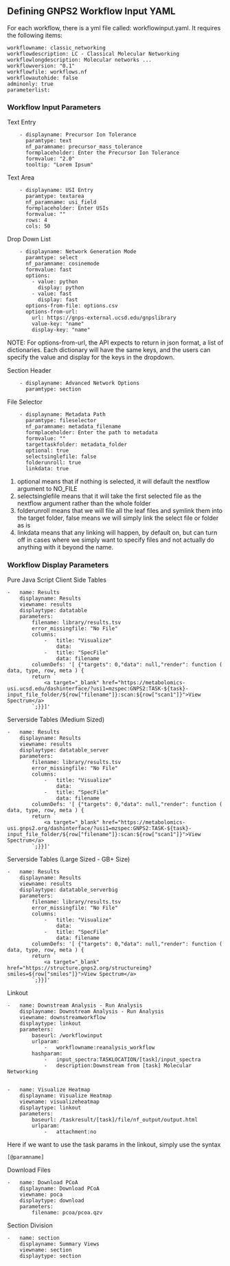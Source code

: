 ## Defining GNPS2 Workflow Input YAML

For each workflow, there is a yml file called: workflowinput.yaml. It requires the following items:

```
workflowname: classic_networking
workflowdescription: LC - Classical Molecular Networking
workflowlongdescription: Molecular networks ...
workflowversion: "0.1"
workflowfile: workflows.nf
workflowautohide: false
adminonly: true
parameterlist:
```

### Workflow Input Parameters

Text Entry

```
    - displayname: Precursor Ion Tolerance
      paramtype: text
      nf_paramname: precursor_mass_tolerance
      formplaceholder: Enter the Precursor Ion Tolerance
      formvalue: "2.0"
      tooltip: "Lorem Ipsum"
```

Text Area

```
    - displayname: USI Entry
      paramtype: textarea
      nf_paramname: usi_field
      formplaceholder: Enter USIs
      formvalue: ""
      rows: 4
      cols: 50
```

Drop Down List

```
    - displayname: Network Generation Mode
      paramtype: select
      nf_paramname: cosinemode
      formvalue: fast
      options:
        - value: python
          display: python
        - value: fast
          display: fast
      options-from-file: options.csv
      options-from-url:
        url: https://gnps-external.ucsd.edu/gnpslibrary
        value-key: "name"
        display-key: "name"
```

NOTE: For options-from-url, the API expects to return in json format, a list of dictionaries. Each dictionary will have the same keys, and the users can specify the value and display for the keys in the dropdown.

Section Header

```
    - displayname: Advanced Network Options
      paramtype: section
```

File Selector

```
    - displayname: Metadata Path
      paramtype: fileselector
      nf_paramname: metadata_filename
      formplaceholder: Enter the path to metadata
      formvalue: ""
      targettaskfolder: metadata_folder
      optional: true
      selectsinglefile: false
      folderunroll: true
      linkdata: true
```

1. optional means that if nothing is selected, it will default the nextflow argument to NO_FILE
1. selectsinglefile means that it will take the first selected file as the nextflow argument rather than the whole folder
1. folderunroll means that we will file all the leaf files and symlink them into the target folder, false means we will simply link the select file or folder as is
1. linkdata means that any linking will happen, by default on, but can turn off in cases where we simply want to specify files and not actually do anything with it beyond the name.

### Workflow Display Parameters

Pure Java Script Client Side Tables

```
-   name: Results
    displayname: Results
    viewname: results
    displaytype: datatable
    parameters:
        filename: library/results.tsv
        error_missingfile: "No File"
        columns:
            -   title: "Visualize"
                data: 
            -   title: "SpecFile"
                data: filename
        columnDefs: '[ {"targets": 0,"data": null,"render": function ( data, type, row, meta ) {
        return `
            <a target="_blank" href="https://metabolomics-usi.ucsd.edu/dashinterface/?usi1=mzspec:GNPS2:TASK-${task}-input_file_folder/${row["filename"]}:scan:${row["scan1"]}">View Spectrum</a>
        `;}}]'
```


Serverside Tables (Medium Sized)

```
-   name: Results
    displayname: Results
    viewname: results
    displaytype: datatable_server
    parameters:
        filename: library/results.tsv
        error_missingfile: "No File"
        columns:
            -   title: "Visualize"
                data: 
            -   title: "SpecFile"
                data: filename
        columnDefs: '[ {"targets": 0,"data": null,"render": function ( data, type, row, meta ) {
        return `
            <a target="_blank" href="https://metabolomics-usi.gnps2.org/dashinterface/?usi1=mzspec:GNPS2:TASK-${task}-input_file_folder/${row["filename"]}:scan:${row["scan1"]}">View Spectrum</a>
        `;}}]'
```

Serverside Tables (Large Sized - GB+ Size)

```
-   name: Results
    displayname: Results
    viewname: results
    displaytype: datatable_serverbig
    parameters:
        filename: library/results.tsv
        error_missingfile: "No File"
        columns:
            -   title: "Visualize"
                data: 
            -   title: "SpecFile"
                data: filename
        columnDefs: '[ {"targets": 0,"data": null,"render": function ( data, type, row, meta ) {
        return `
            <a target="_blank" href="https://structure.gnps2.org/structureimg?smiles=${row["smiles"]}">View Spectrum</a>
        `;}}]'
```

Linkout

```
-   name: Downstream Analysis - Run Analysis
    displayname: Downstream Analysis - Run Analysis
    viewname: downstreamworkflow
    displaytype: linkout
    parameters:
        baseurl: /workflowinput
        urlparam:
            -   workflowname:reanalysis_workflow
        hashparam:
            -   input_spectra:TASKLOCATION/[task]/input_spectra
            -   description:Downstream from [task] Molecular Networking


-   name: Visualize Heatmap
    displayname: Visualize Heatmap
    viewname: visualizeheatmap
    displaytype: linkout
    parameters:
        baseurl: /taskresult/[task]/file/nf_output/output.html
        urlparam:
            -   attachment:no
```


Here if we want to use the task params in the linkout, simply use the syntax

```[@paramname]```

Download Files

```
-   name: Download PCoA
    displayname: Download PCoA
    viewname: poca
    displaytype: download
    parameters:
        filename: pcoa/pcoa.qzv
```

Section Division

```
-   name: section
    displayname: Summary Views
    viewname: section
    displaytype: section
```